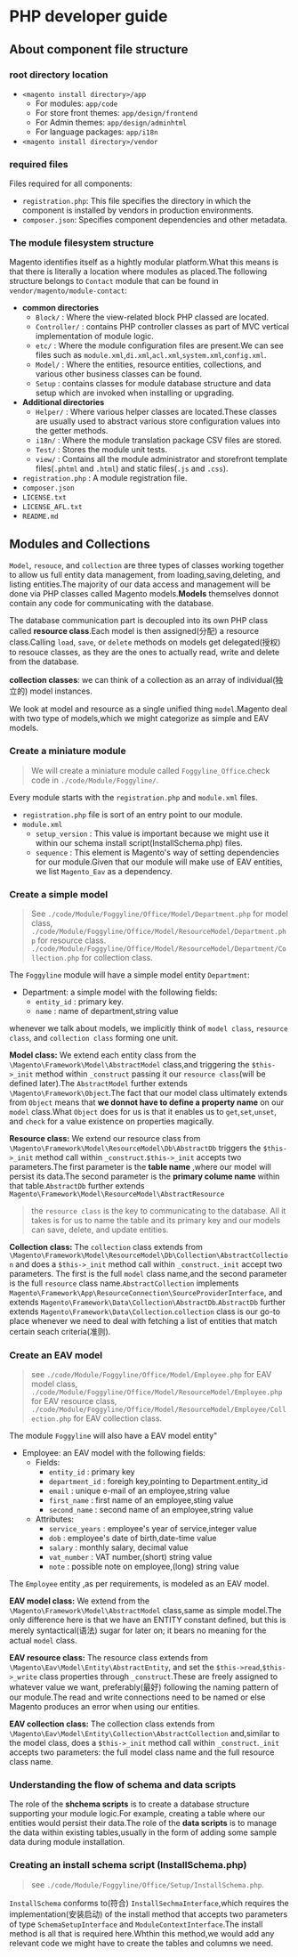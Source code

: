 # PHP developer guide
## About component file structure
### root directory location
* `<magento install directory>/app`
	* For modules: `app/code`
	* For store front themes: `app/design/frontend`
	* For Admin themes: `app/design/adminhtml`
	* For language packages: `app/i18n`
* `<magento install directory>/vendor`

### required files
Files required for all components:
* `registration.php`: This file specifies the directory in which the component is installed by vendors in production environments.
* `composer.json`: Specifies component dependencies and other metadata.

### The module filesystem structure
Magento identifies itself as a hightly modular platform.What this means is that there is literally a location where modules as placed.The following structure belongs to `Contact` module that can be found in `vendor/magento/module-contact`:

* **common directories**
	* `Block/` : Where the view-related block PHP classed are located.
	* `Controller/` : contains PHP controller classes as part of MVC vertical implementation of module logic.
	* `etc/` : Where the module configuration files are present.We can see files such as `module.xml`,`di.xml`,`acl.xml`,`system.xml`,`config.xml`.
	* `Model/` : Where the entities, resource entities, collections, and various other business classes can be found.
	* `Setup` : contains classes for module database structure and data setup which are invoked when installing or upgrading.
* **Additional directories**
	* `Helper/` : Where various helper classes are located.These classes are usually used to abstract various store configuration values into the getter methods.
	* `i18n/` : Where the module translation package CSV files are stored.
	* `Test/` : Stores the module unit tests.
	* `view/` : Contains all the module administrator and storefront template files(`.phtml` and `.html`) and static files(`.js` and `.css`).
* `registration.php` : A module registration file.
* `composer.json`
* `LICENSE.txt`
* `LICENSE_AFL.txt`
* `README.md`

## Modules and Collections
`Model`, `resouce`, and `collection` are three types of classes working together to allow us full entity data management, from loading,saving,deleting, and listing entities.The majority of our data access and management will be done via PHP classes called Magento models.**Models** themselves donnot contain any code for communicating with the database.

The database communication part is decoupled into its own PHP class called **resource class**.Each model is then assigned(分配) a resource class.Calling `load`, `save`, or `delete` methods on models get delegated(授权) to resouce classes, as they are the ones to actually read, write and delete from the database.

**collection classes**: we can think of a collection as an array of individual(独立的) model instances.

We look at model and resource as a single unified thing `model`.Magento deal with two type of models,which we might categorize as simple and EAV models.

### Create a miniature module
> We will create a miniature module called `Foggyline_Office`.check code in `./code/Module/Foggyline/`.

Every module starts with the `registration.php` and `module.xml` files.

* `registration.php` file is sort of an entry point to our module.
* `module.xml` 
	* `setup_version` : This value is important because we might use it within our schema install script(InstallSchema.php) files.
	* `sequence` : This element is Magento's way of setting dependencies for our module.Given that our module will make use of EAV entities, we list `Magento_Eav` as a dependency.

### Create a simple model
> See `./code/Module/Foggyline/Office/Model/Department.php` for model class, `./code/Module/Foggyline/Office/Model/ResourceModel/Department.php` for resource class. `./code/Module/Foggyline/Office/Model/ResourceModel/Department/Collection.php` for collection class.

The `Foggyline` module will have a simple model entity `Department`:

* Department: a simple model with the following fields:
	* `entity_id` : primary key.
	* `name` : name of department,string value

whenever we talk about models, we implicitly think of `model class`, `resource class`, and `collection class` forming one unit.

**Model class:** We extend each entity class from the `\Magento\Framework\Model\AbstractModel` class,and triggering the `$this->_init` method within `_construct` passing it our `resource class`(will be defined later).The `AbstractModel` further extends `\Magento\Framework\Object`.The fact that our model class ultimately extends from `Object` means that **we donnot have to define a property name** on our `model` class.What `Object` does for us is that it enables us to `get`,`set`,`unset`, and `check` for a value existence on properties magically.

**Resource class:** We extend our resource class from `\Magento\Framework\Model\ResourceModel\Db\AbstractDb` triggers the `$this->_init` method call within `_construct`.`$this->_init` accepts two parameters.The first parameter is the **table name** ,where our model will persist its data.The second parameter is the **primary colume name** within that table.`AbstractDb` further extends `Magento\Framework\Model\ResourceModel\AbstractResource`
> the `resource class` is the key to communicating to the database. All it takes is for us to name the table and its primary key and our models can save, delete, and update entities.

**Collection class:** The `collection` class extends from `\Magento\Framework\Model\ResourceModel\Db\Collection\AbstractCollection` and does a `$this->_init` method call within `_construct`.`_init` accept two parameters. The first is the full `model` class name,and the second parameter is the full `resource` class name.`AbstractCollection` implements `Magento\Framework\App\ResourceConnection\SourceProviderInterface`, and extends `Magento\Framework\Data\Collection\AbstractDb`.`AbstractDb` further extends `Magento\Framework\Data\Collection`.`collection` class is our go-to place whenever we need to deal with fetching a list of entities that match certain seach criteria(准则).

### Create an EAV model
> see `./code/Module/Foggyline/Office/Model/Employee.php` for EAV model class, `./code/Module/Foggyline/Office/Model/ResourceModel/Employee.php` for EAV resource class, `./code/Module/Foggyline/Office/Model/ResourceModel/Employee/Collection.php` for EAV collection class.

The module `Foggyline` will also have a EAV model entity"

* Employee: an EAV model with the following fields:
	* Fields:
		* `entity_id` : primary key
		* `department_id` : foreigh key,pointing to Department.entity_id
		* `email` : unique e-mail of an employee,string value
		* `first_name` : first name of an employee,sting value
		* `second_name` : second name of an employee,string value
	* Attributes:
		* `service_years` : employee's year of service,integer value
		* `dob` : employee's date of birth,date-time value
		* `salary` : monthly salary, decimal value
		* `vat_number` : VAT number,(short) string value
		* `note` : possible note on employee,(long) string value

The `Employee` entity ,as per requirements, is modeled as an EAV model.

**EAV model class:** We extend from the `\Magento\Framework\Model\AbstractModel` class,same as simple model.The only difference here is that we have an ENTITY constant defined, but this is merely syntactical(语法) sugar for later on; it bears no meaning for the actual `model` class.

**EAV resource class:** The resource class extends from `\Magento\Eav\Model\Entity\AbstractEntity`, and set the `$this->read`,`$this->_write` class properties through `_construct`.These are freely assigned to whatever value we want, preferably(最好) following the naming pattern of our module.The read and write connections need to be named or else Magento produces an error when using our entities.

**EAV collection class:** The collection class extends from `\Magento\Eav\Model\Entity\Collection\AbstractCollection` and,similar to the model class, does a `$this->_init` method call within `_construct`.`_init` accepts two parameters: the full model class name and the full resource class name.

### Understanding the flow of schema and data scripts
The role of the **shchema scripts** is to create a database structure supporting your module logic.For example, creating a table where our entities would persist their data.The role of the **data scripts** is to manage the data within existing tables,usually in the form of adding some sample data during module installation.

### Creating an install schema script (InstallSchema.php)
> see `./code/Module/Foggyline/Office/Setup/InstallSchema.php`.

`InstallSchema` conforms to(符合) `InstallSechmaInterface`,which requires the implementation(安装启动) of the install method that accepts two parameters of type `SchemaSetupInterface` and `ModuleContextInterface`.The install method is all that is required here.Whthin this method,we would add any relevant code we might have to create the tables and columns we need.


